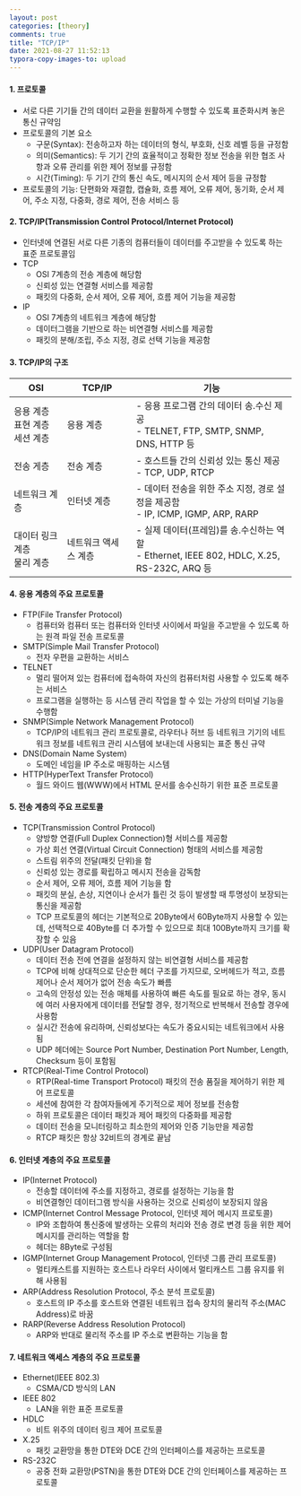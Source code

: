 ```yaml
---
layout: post
categories: [theory]
comments: true
title: "TCP/IP"
date: 2021-08-27 11:52:13
typora-copy-images-to: upload
---
```


#### 1. 프로토콜

- 서로 다른 기기들 간의 데이터 교환을 원활하게 수행할 수 있도록 표준화시켜 놓은 통신 규약임
- 프로토콜의 기본 요소
  - 구문(Syntax): 전송하고자 하는 데이터의 형식, 부호화, 신호 레벨 등을 규정함
  - 의미(Semantics): 두 기기 간의 효율적이고 정확한 정보 전송을 위한 협조 사항과 오류 관리를 위한 제어 정보를 규정함
  - 시간(Timing): 두 기기 간의 통신 속도, 메시지의 순서 제어 등을 규정함
- 프로토콜의 기능: 단편화와 재결합, 캡슐화, 흐름 제어, 오류 제어, 동기화, 순서 제어, 주소 지정, 다중화, 경로 제어, 전송 서비스 등

#### 2. TCP/IP(Transmission Control Protocol/Internet Protocol)

- 인터넷에 연결된 서로 다른 기종의 컴퓨터들이 데이터를 주고받을 수 있도록 하는 표준 프로토콜임
- TCP
  - OSI 7계층의 전송 계층에 해당함
  - 신뢰성 있는 연결형 서비스를 제공함
  - 패킷의 다중화, 순서 제어, 오류 제어, 흐름 제어 기능을 제공함
- IP
  - OSI 7계층의 네트워크 계층에 해당함
  - 데이터그램을 기반으로 하는 비연결형 서비스를 제공함
  - 패킷의 분해/조립, 주소 지정, 경로 선택 기능을 제공함

#### 3. TCP/IP의 구조

| OSI                                     | TCP/IP               | 기능                                                         |
| --------------------------------------- | -------------------- | ------------------------------------------------------------ |
| 응용 계층<br />표현 계층<br />세션 계층 | 응용 계층            | - 응용 프로그램 간의 데이터 송.수신 제공<br />- TELNET, FTP, SMTP, SNMP, DNS, HTTP 등 |
| 전송 게층                               | 전송 계층            | - 호스트들 간의 신뢰성 있는 통신 제공<br />- TCP, UDP, RTCP  |
| 네트워크 계층                           | 인터넷 계층          | - 데이터 전송을 위한 주소 지정, 경로 설정을 제공함<br />- IP, ICMP, IGMP, ARP, RARP |
| 대이터 링크 계층<br />물리 계층         | 네트워크 액세스 계층 | - 실제 데이터(프레임)를 송.수신하는 역할<br />- Ethernet, IEEE 802, HDLC, X.25, RS-232C, ARQ 등 |

#### 4. 응용 계층의 주요 프로토콜

- FTP(File Transfer Protocol)
  - 컴퓨터와 컴퓨터 또는 컴퓨터와 인터넷 사이에서 파일을 주고받을 수 있도록 하는 원격 파일 전송 프로토콜
- SMTP(Simple Mail Transfer Protocol)
  - 전자 우편을 교환하는 서비스
- TELNET
  - 멀리 떨어져 있는 컴퓨터에 접속하여 자신의 컴퓨터처럼 사용할 수 있도록 해주는 서비스
  - 프로그램을 실행하는 등 시스템 관리 작업을 할 수 있는 가상의 터미널 기능을 수행함
- SNMP(Simple Network Management Protocol)
  - TCP/IP의 네트워크 관리 프로토콜로, 라우터나 허브 등 네트워크 기기의 네트워크 정보를 네트워크 관리 시스템에 보내는데 사용되는 표준 통신 규약
- DNS(Domain Name System)
  - 도메인 네임을 IP 주소로 매핑하는 시스템
- HTTP(HyperText Transfer Protocol)
  - 월드 와이드 웹(WWW)에서 HTML 문서를 송수신하기 위한 표준 프로토콜

#### 5. 전송 계층의 주요 프로토콜

- TCP(Transmission Control Protocol)
  - 양방향 연결(Full Duplex Connection)형 서비스를 제공함
  - 가상 회선 연결(Virtual Circuit Connection) 형태의 서비스를 제공함
  - 스트림 위주의 전달(패킷 단위)을 함
  - 신뢰성 있는 경로를 확립하고 메시지 전송을 감독함
  - 순서 제어, 오류 제어, 흐름 제어 기능을 함
  - 패킷의 분실, 손상, 지연이나 순서가 틀린 것 등이 발생할 때 투명성이 보장되는 통신을 제공함
  - TCP 프로토콜의 헤더는 기본적으로 20Byte에서 60Byte까지 사용할 수 있는데, 선택적으로 40Byte를 더 추가할 수 있으므로 최대 100Byte까지 크기를 확장할 수 있음
- UDP(User Datagram Protocol)
  - 데이터 전송 전에 연결을 설정하지 않는 비연결형 서비스를 제공함
  - TCP에 비해 상대적으로 단순한 헤더 구조를 가지므로, 오버헤드가 적고, 흐름 제어나 순서 제어가 없어 전송 속도가 빠름
  - 고속의 안정성 있는 전송 매체를 사용하여 빠른 속도를 필요로 하는 경우, 동시에 여러 사용자에게 데이터를 전달할 경우, 정기적으로 반복해서 전송할 경우에 사용함
  - 실시간 전송에 유리하며, 신뢰성보다는 속도가 중요시되는 네트워크에서 사용됨
  - UDP 헤더에는 Source Port Number, Destination Port Number, Length, Checksum 등이 포함됨
- RTCP(Real-Time Control Protocol)
  - RTP(Real-time Transport Protocol) 패킷의 전송 품질을 제어하기 위한 제어 프로토콜
  - 세션에 참여한 각 참여자들에게 주기적으로 제어 정보를 전송함
  - 하위 프로토콜은 데이터 패킷과 제어 패킷의 다중화를 제공함
  - 데이터 전송을 모니터링하고 최소한의 제어와 인증 기능만을 제공함
  - RTCP 패킷은 항상 32비트의 경계로 끝남

#### 6. 인터넷 계층의 주요 프로토콜

- IP(Internet Protocol)
  - 전송할 데이터에 주소를 지정하고, 경로를 설정하는 기능을 함
  - 비연결형인 데이터그램 방식을 사용하는 것으로 신뢰성이 보장되지 않음
- ICMP(Internet Control Message Protocol, 인터넷 제어 메시지 프로토콜)
  - IP와 조합하여 통신중에 발생하는 오류의 처리와 전송 경로 변경 등을 위한 제어 메시지를 관리하는 역할을 함
  - 헤더는 8Byte로 구성됨
- IGMP(Internet Group Management Protocol, 인터넷 그룹 관리 프로토콜)
  - 멀티캐스트를 지원하는 호스트나 라우터 사이에서 멀티캐스트 그룹 유지를 위해 사용됨
- ARP(Address Resolution Protocol, 주소 분석 프로토콜)
  - 호스트의 IP 주소를 호스트와 연결된 네트워크 접속 장치의 물리적 주소(MAC Address)로 바꿈
- RARP(Reverse Address Resolution Protocol)
  - ARP와 반대로 물리적 주소를 IP 주소로 변환하는 기능을 함

#### 7. 네트워크 액세스 계층의 주요 프로토콜

- Ethernet(IEEE 802.3)
  - CSMA/CD 방식의 LAN
- IEEE 802
  - LAN을 위한 표준 프로토콜
- HDLC
  - 비트 위주의 데이터 링크 제어 프로토콜
- X.25
  - 패킷 교환망을 통한 DTE와 DCE 간의 인터페이스를 제공하는 프로토콜
- RS-232C
  - 공중 전화 교환망(PSTN)을 통한 DTE와 DCE 간의 인터페이스를 제공하는 프로토콜
